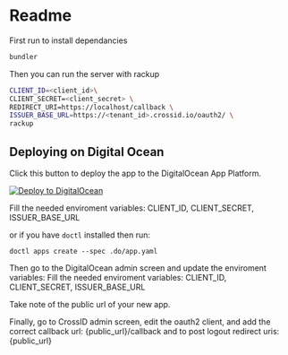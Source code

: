 # Readme

First run to install dependancies

```bash
bundler
```

Then you can run the server with rackup

```bash
CLIENT_ID=<client_id>\
CLIENT_SECRET=<client_secret> \
REDIRECT_URI=https://localhost/callback \
ISSUER_BASE_URL=https://<tenant_id>.crossid.io/oauth2/ \
rackup
```

## Deploying on Digital Ocean

Click this button to deploy the app to the DigitalOcean App Platform.

[![Deploy to DigitalOcean](https://www.deploytodo.com/do-btn-blue.svg)](https://cloud.digitalocean.com/apps/new?repo=https://github.com/crossid/sample-ruby/tree/main)

Fill the needed enviroment variables: CLIENT_ID, CLIENT_SECRET, ISSUER_BASE_URL

or if you have `doctl` installed then run:

`doctl apps create --spec .do/app.yaml`

Then go to the DigitalOcean admin screen and update the enviroment variables: Fill the needed enviroment variables: CLIENT_ID, CLIENT_SECRET, ISSUER_BASE_URL

Take note of the public url of your new app.

Finally, go to CrossID admin screen, edit the oauth2 client, and add the correct callback url: {public_url}/callback and to post logout redirect uris: {public_url}